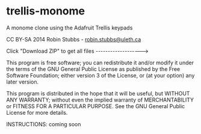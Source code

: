 trellis-monome
==============

A monome clone using the Adafruit Trellis keypads 

CC BY-SA 2014 Robin Stubbs - robin.stubbs@uleth.ca

Click "Download ZIP" to get all files ------------------->


This program is free software; you can redistribute it and/or modify it under the terms of the GNU General Public License as published by the Free Software Foundation; either version 3 of the License, or (at your option) any later version.

This program is distributed in the hope that it will be useful, but WITHOUT ANY WARRANTY; without even the implied warranty of MERCHANTABILITY or FITNESS FOR A PARTICULAR PURPOSE.  See the GNU General Public License for more details.





INSTRUCTIONS:
coming soon
